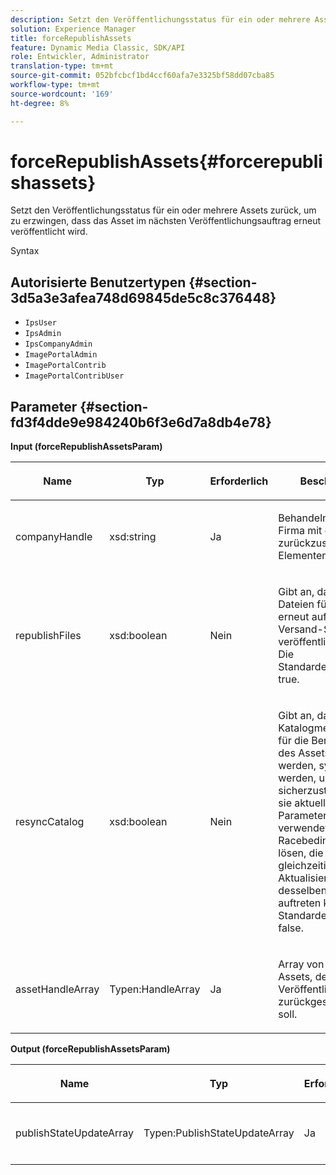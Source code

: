 ```yaml
---
description: Setzt den Veröffentlichungsstatus für ein oder mehrere Assets zurück, um zu erzwingen, dass das Asset im nächsten Veröffentlichungsauftrag erneut veröffentlicht wird.
solution: Experience Manager
title: forceRepublishAssets
feature: Dynamic Media Classic, SDK/API
role: Entwickler, Administrator
translation-type: tm+mt
source-git-commit: 052bfcbcf1bd4ccf60afa7e3325bf58dd07cba85
workflow-type: tm+mt
source-wordcount: '169'
ht-degree: 8%

---
```



# forceRepublishAssets{#forcerepublishassets}

Setzt den Veröffentlichungsstatus für ein oder mehrere Assets zurück, um zu erzwingen, dass das Asset im nächsten Veröffentlichungsauftrag erneut veröffentlicht wird.

Syntax

## Autorisierte Benutzertypen {#section-3d5a3e3afea748d69845de5c8c376448}

* `IpsUser`
* `IpsAdmin`
* `IpsCompanyAdmin`
* `ImagePortalAdmin`
* `ImagePortalContrib`
* `ImagePortalContribUser`

## Parameter {#section-fd3f4dde9e984240b6f3e6d7a8db4e78}

**Input (forceRepublishAssetsParam)**

<table id="table_742D67AD77554904976EC4A07A0CBC64"> 
 <thead> 
  <tr> 
   <th colname="col1" class="entry"> <p>Name </p> </th> 
   <th colname="col2" class="entry"> <p>Typ </p> </th> 
   <th colname="col3" class="entry"> <p>Erforderlich </p> </th> 
   <th colname="col4" class="entry"> <p>Beschreibung </p> </th> 
  </tr> 
 </thead>
 <tbody> 
  <tr> 
   <td colname="col1"> <span class="codeph"> <span class="varname"> companyHandle</span> </span> </td> 
   <td colname="col2"> <span class="codeph"> xsd:string</span> </td> 
   <td colname="col3"> <p>Ja </p> </td> 
   <td colname="col4"> <p>Behandeln Sie die Firma mit den zurückzusetzenden Elementen. </p> </td> 
  </tr> 
  <tr> 
   <td colname="col1"><span class="codeph"> <span class="varname"> republishFiles</span> </span> </td> 
   <td colname="col2"><span class="codeph"> xsd:boolean</span> </td> 
   <td colname="col3"> <p>Nein </p> </td> 
   <td colname="col4"> <p>Gibt an, dass die Dateien für das Asset erneut auf den Versand-Servern veröffentlicht werden. Die Standardeinstellung ist <span class="codeph"> true</span>. </p> </td> 
  </tr> 
  <tr> 
   <td colname="col1"><span class="codeph"> <span class="varname"> resyncCatalog</span> </span> </td> 
   <td colname="col2"><span class="codeph"> xsd:boolean</span> </td> 
   <td colname="col3"> <p>Nein </p> </td> 
   <td colname="col4"> <p>Gibt an, dass die Katalogmetadaten, die für die Bereitstellung des Assets verwendet werden, synchronisiert werden, um sicherzustellen, dass sie aktuell sind. Dieser Parameter wird verwendet, um Racebedingungen zu lösen, die bei fast gleichzeitigen Aktualisierungen desselben Datensatzes auftreten können. Die Standardeinstellung ist <span class="codeph"> false</span>. </p> </td> 
  </tr> 
  <tr> 
   <td colname="col1"> <span class="codeph"> <span class="varname"> assetHandleArray</span> </span> </td> 
   <td colname="col2"> <span class="codeph"> Typen:HandleArray</span> </td> 
   <td colname="col3"> <p>Ja </p> </td> 
   <td colname="col4"> <p>Array von Handles zu Assets, deren Veröffentlichungsstatus zurückgesetzt werden soll. </p> </td> 
  </tr> 
 </tbody> 
</table>

**Output (forceRepublishAssetsParam)**

<table id="table_78E74186669F477E9E2D837D58A789DC"> 
 <thead> 
  <tr> 
   <th colname="col1" class="entry"> <p>Name </p> </th> 
   <th colname="col2" class="entry"> <p>Typ </p> </th> 
   <th colname="col3" class="entry"> <p>Erforderlich </p> </th> 
   <th colname="col4" class="entry"> <p>Beschreibung </p> </th> 
  </tr> 
 </thead>
 <tbody> 
  <tr> 
   <td colname="col1"> <span class="codeph"> <span class="varname"> publishStateUpdateArray</span> </span> </td> 
   <td colname="col2"> <span class="codeph"> Typen:PublishStateUpdateArray</span> </td> 
   <td colname="col3"> <p>Ja </p> </td> 
   <td colname="col4"> <p>Array von Aktualisierungen des Veröffentlichungsstatus. </p> </td> 
  </tr> 
 </tbody> 
</table>

